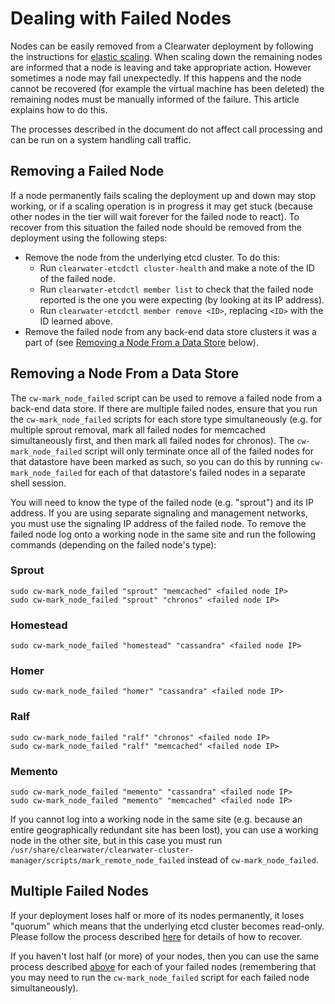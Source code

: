 # Dealing with Failed Nodes

Nodes can be easily removed from a Clearwater deployment by following the instructions for [elastic scaling](Clearwater_Elastic_Scaling.md). When scaling down the remaining nodes are informed that a node is leaving and take appropriate action. However sometimes a node may fail unexpectedly. If this happens and the node cannot be recovered (for example the virtual machine has been deleted) the remaining nodes must be manually informed of the failure. This article explains how to do this.

The processes described in the document do not affect call processing and can be run on a system handling call traffic.

## Removing a Failed Node

If a node permanently fails scaling the deployment up and down may stop working, or if a scaling operation is in progress it may get stuck (because other nodes in the tier will wait forever for the failed node to react). To recover from this situation the failed node should be removed from the deployment using the following steps:

* Remove the node from the underlying etcd cluster. To do this:
    * Run `clearwater-etcdctl cluster-health` and make a note of the ID of the failed node.
    * Run `clearwater-etcdctl member list` to check that the failed node reported is the one you were expecting (by looking at its IP address).
    * Run `clearwater-etcdctl member remove <ID>`, replacing `<ID>` with the ID learned above.
* Remove the failed node from any back-end data store clusters it was a part of (see [Removing a Node From a Data Store](http://clearwater.readthedocs.io/en/latest/Handling_Failed_Nodes.html#removing-a-node-from-a-data-store) below).

## Removing a Node From a Data Store

The `cw-mark_node_failed` script can be used to remove a failed node from a back-end data store. If there are multiple failed nodes, ensure that you run the `cw-mark_node_failed` scripts for each store type simultaneously (e.g. for multiple sprout removal, mark all failed nodes for memcached simultaneously first, and then mark all failed nodes for chronos). The `cw-mark_node_failed` script will only terminate once all of the failed nodes for that datastore have been marked as such, so you can do this by running `cw-mark_node_failed` for each of that datastore's failed nodes in a separate shell session.

You will need to know the type of the failed node (e.g. "sprout") and its IP address. If you are using separate signaling and management networks, you must use the signaling IP address of the failed node. To remove the failed node log onto a working node in the same site and run the following commands (depending on the failed node's type):

### Sprout

    sudo cw-mark_node_failed "sprout" "memcached" <failed node IP>
    sudo cw-mark_node_failed "sprout" "chronos" <failed node IP>

### Homestead

    sudo cw-mark_node_failed "homestead" "cassandra" <failed node IP>

### Homer

    sudo cw-mark_node_failed "homer" "cassandra" <failed node IP>

### Ralf

    sudo cw-mark_node_failed "ralf" "chronos" <failed node IP>
    sudo cw-mark_node_failed "ralf" "memcached" <failed node IP>

### Memento

    sudo cw-mark_node_failed "memento" "cassandra" <failed node IP>
    sudo cw-mark_node_failed "memento" "memcached" <failed node IP>

If you cannot log into a working node in the same site (e.g. because an entire geographically redundant site has been lost), you can use a working node in the other site, but in this case you must run `/usr/share/clearwater/clearwater-cluster-manager/scripts/mark_remote_node_failed` instead of `cw-mark_node_failed`.

## Multiple Failed Nodes

If your deployment loses half or more of its nodes permanently, it loses "quorum" which means that the underlying etcd cluster becomes read-only. Please follow the process described [here](http://clearwater.readthedocs.io/en/latest/Handling_Multiple_Failed_Nodes.html) for details of how to recover.

If you haven't lost half (or more) of your nodes, then you can use the same process described [above](http://clearwater.readthedocs.io/en/latest/Handling_Failed_Nodes.html#removing-a-failed-node) for each of your failed nodes (remembering that you may need to run the `cw-mark_node_failed` script for each failed node simultaneously).

